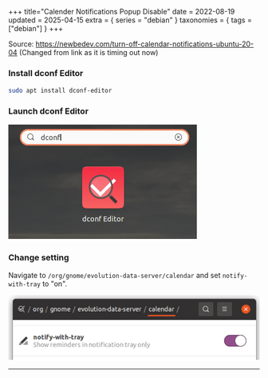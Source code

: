 +++
title="Calender Notifications Popup Disable"
date = 2022-08-19
updated = 2025-04-15
extra = { series = "debian" }
taxonomies = { tags = ["debian"] }
+++

Source: https://newbedev.com/turn-off-calendar-notifications-ubuntu-20-04 (Changed from link as it is timing out now)

### Install dconf Editor

```sh
sudo apt install dconf-editor
```

### Launch dconf Editor

![Search Bar](dconf.png)

### Change setting

Navigate to `/org/gnome/evolution-data-server/calendar` and set `notify-with-tray` to "on".

![Setting](setting.png)

---
